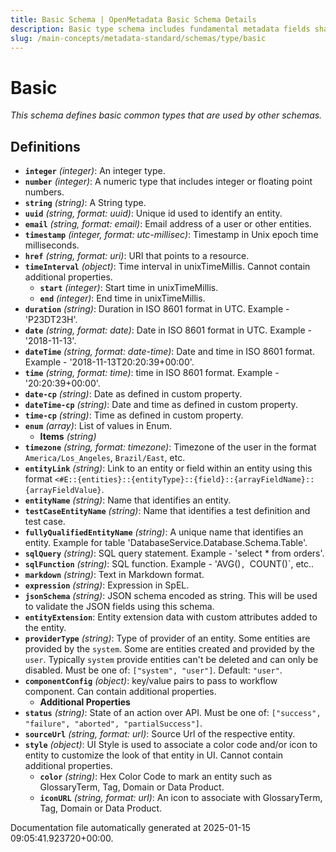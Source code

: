 ```yaml
---
title: Basic Schema | OpenMetadata Basic Schema Details
description: Basic type schema includes fundamental metadata fields shared across multiple entities.
slug: /main-concepts/metadata-standard/schemas/type/basic
---
```


# Basic

*This schema defines basic common types that are used by other schemas.*

## Definitions

- **`integer`** *(integer)*: An integer type.
- **`number`** *(integer)*: A numeric type that includes integer or floating point numbers.
- **`string`** *(string)*: A String type.
- **`uuid`** *(string, format: uuid)*: Unique id used to identify an entity.
- **`email`** *(string, format: email)*: Email address of a user or other entities.
- **`timestamp`** *(integer, format: utc-millisec)*: Timestamp in Unix epoch time milliseconds.
- **`href`** *(string, format: uri)*: URI that points to a resource.
- **`timeInterval`** *(object)*: Time interval in unixTimeMillis. Cannot contain additional properties.
  - **`start`** *(integer)*: Start time in unixTimeMillis.
  - **`end`** *(integer)*: End time in unixTimeMillis.
- **`duration`** *(string)*: Duration in ISO 8601 format in UTC. Example - 'P23DT23H'.
- **`date`** *(string, format: date)*: Date in ISO 8601 format in UTC. Example - '2018-11-13'.
- **`dateTime`** *(string, format: date-time)*: Date and time in ISO 8601 format. Example - '2018-11-13T20:20:39+00:00'.
- **`time`** *(string, format: time)*: time in ISO 8601 format. Example - '20:20:39+00:00'.
- **`date-cp`** *(string)*: Date as defined in custom property.
- **`dateTime-cp`** *(string)*: Date and time as defined in custom property.
- **`time-cp`** *(string)*: Time as defined in custom property.
- **`enum`** *(array)*: List of values in Enum.
  - **Items** *(string)*
- **`timezone`** *(string, format: timezone)*: Timezone of the user in the format `America/Los_Angeles`, `Brazil/East`, etc.
- **`entityLink`** *(string)*: Link to an entity or field within an entity using this format `<#E::{entities}::{entityType}::{field}::{arrayFieldName}::{arrayFieldValue}`.
- **`entityName`** *(string)*: Name that identifies an entity.
- **`testCaseEntityName`** *(string)*: Name that identifies a test definition and test case.
- **`fullyQualifiedEntityName`** *(string)*: A unique name that identifies an entity. Example for table 'DatabaseService.Database.Schema.Table'.
- **`sqlQuery`** *(string)*: SQL query statement. Example - 'select * from orders'.
- **`sqlFunction`** *(string)*: SQL function. Example - 'AVG()`, `COUNT()`, etc..
- **`markdown`** *(string)*: Text in Markdown format.
- **`expression`** *(string)*: Expression in SpEL.
- **`jsonSchema`** *(string)*: JSON schema encoded as string. This will be used to validate the JSON fields using this schema.
- **`entityExtension`**: Entity extension data with custom attributes added to the entity.
- **`providerType`** *(string)*: Type of provider of an entity. Some entities are provided by the `system`. Some are entities created and provided by the `user`. Typically `system` provide entities can't be deleted and can only be disabled. Must be one of: `["system", "user"]`. Default: `"user"`.
- **`componentConfig`** *(object)*: key/value pairs to pass to workflow component. Can contain additional properties.
  - **Additional Properties**
- **`status`** *(string)*: State of an action over API. Must be one of: `["success", "failure", "aborted", "partialSuccess"]`.
- **`sourceUrl`** *(string, format: url)*: Source Url of the respective entity.
- **`style`** *(object)*: UI Style is used to associate a color code and/or icon to entity to customize the look of that entity in UI. Cannot contain additional properties.
  - **`color`** *(string)*: Hex Color Code to mark an entity such as GlossaryTerm, Tag, Domain or Data Product.
  - **`iconURL`** *(string, format: url)*: An icon to associate with GlossaryTerm, Tag, Domain or Data Product.


Documentation file automatically generated at 2025-01-15 09:05:41.923720+00:00.
